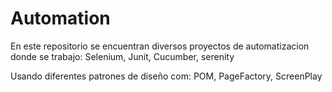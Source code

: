 # Automation
En este repositorio se encuentran diversos proyectos de automatizacion donde se trabajo:
Selenium,
Junit,
Cucumber,
serenity

Usando diferentes patrones de diseño com:
POM,
PageFactory,
ScreenPlay

